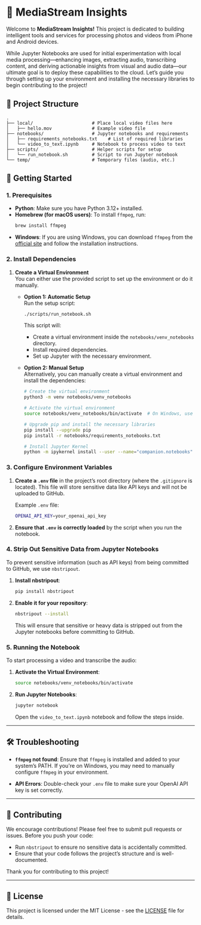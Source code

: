 
# 📱 MediaStream Insights

Welcome to **MediaStream Insights!** This project is dedicated to building intelligent tools and services for processing photos and videos from iPhone and Android devices.

While Jupyter Notebooks are used for initial experimentation with local media processing—enhancing images, extracting audio, transcribing content, and deriving actionable insights from visual and audio data—our ultimate goal is to deploy these capabilities to the cloud. Let’s guide you through setting up your environment and installing the necessary libraries to begin contributing to the project!

## 📝 Project Structure

```
.
├── local/                      # Place local video files here
│   ├── hello.mov               # Example video file
├── notebooks/                  # Jupyter notebooks and requirements
│   ├── requirements_notebooks.txt    # List of required libraries
│   └── video_to_text.ipynb     # Notebook to process video to text
├── scripts/                    # Helper scripts for setup
│   └── run_notebook.sh         # Script to run Jupyter notebook
└── temp/                       # Temporary files (audio, etc.)
```

## 🚀 Getting Started

### 1. Prerequisites

- **Python**: Make sure you have Python 3.12+ installed.
- **Homebrew (for macOS users)**: To install `ffmpeg`, run:
    ```bash
    brew install ffmpeg
    ```
- **Windows**: If you are using Windows, you can download `ffmpeg` from the [official site](https://ffmpeg.org/download.html) and follow the installation instructions.

### 2. Install Dependencies

1. **Create a Virtual Environment**  
   You can either use the provided script to set up the environment or do it manually.

    - **Option 1: Automatic Setup**  
      Run the setup script:
      ```bash
      ./scripts/run_notebook.sh
      ```
      This script will:
      - Create a virtual environment inside the `notebooks/venv_notebooks` directory.
      - Install required dependencies.
      - Set up Jupyter with the necessary environment.

    - **Option 2: Manual Setup**  
      Alternatively, you can manually create a virtual environment and install the dependencies:
      ```bash
      # Create the virtual environment
      python3 -m venv notebooks/venv_notebooks

      # Activate the virtual environment
      source notebooks/venv_notebooks/bin/activate  # On Windows, use notebooks\venv_notebooks\Scripts\activate

      # Upgrade pip and install the necessary libraries
      pip install --upgrade pip
      pip install -r notebooks/requirements_notebooks.txt

      # Install Jupyter Kernel
      python -m ipykernel install --user --name="companion.notebooks" --display-name="Companion Notebooks"
      ```

### 3. Configure Environment Variables

1. **Create a `.env` file** in the project’s root directory (where the `.gitignore` is located). This file will store sensitive data like API keys and will not be uploaded to GitHub.

    Example `.env` file:
    ```bash
    OPENAI_API_KEY=your_openai_api_key
    ```

2. **Ensure that `.env` is correctly loaded** by the script when you run the notebook.

### 4. Strip Out Sensitive Data from Jupyter Notebooks

To prevent sensitive information (such as API keys) from being committed to GitHub, we use `nbstripout`.

1. **Install nbstripout**:
   ```bash
   pip install nbstripout
   ```

2. **Enable it for your repository**:
   ```bash
   nbstripout --install
   ```

   This will ensure that sensitive or heavy data is stripped out from the Jupyter notebooks before committing to GitHub.

### 5. Running the Notebook

To start processing a video and transcribe the audio:

1. **Activate the Virtual Environment**:
   ```bash
   source notebooks/venv_notebooks/bin/activate
   ```

2. **Run Jupyter Notebooks**:
   ```bash
   jupyter notebook
   ```

   Open the `video_to_text.ipynb` notebook and follow the steps inside.

---

## 🛠 Troubleshooting

- **`ffmpeg` not found**: Ensure that `ffmpeg` is installed and added to your system’s PATH. If you're on Windows, you may need to manually configure `ffmpeg` in your environment.
  
- **API Errors**: Double-check your `.env` file to make sure your OpenAI API key is set correctly.

---

## 🌟 Contributing

We encourage contributions! Please feel free to submit pull requests or issues. Before you push your code:

- Run `nbstripout` to ensure no sensitive data is accidentally committed.
- Ensure that your code follows the project’s structure and is well-documented.

Thank you for contributing to this project!

---

## 📄 License

This project is licensed under the MIT License - see the [LICENSE](LICENSE) file for details.
